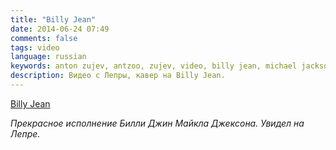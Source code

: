 ```yaml
---
title: "Billy Jean"
date: 2014-06-24 07:49
comments: false
tags: video
language: russian
keywords: anton zujev, antzoo, zujev, video, billy jean, michael jackson, cover
description: Видео с Лепры, кавер на Billy Jean.
---
```


<div class="fotorama" data-width="100%" data-allowfullscreen="native">
  <a href="http://youtube.com/watch?v=k1weVELaVIU">Billy Jean</a>
</div>

*Прекрасное исполнение Билли Джин Майкла Джексона. Увидел на Лепре.*